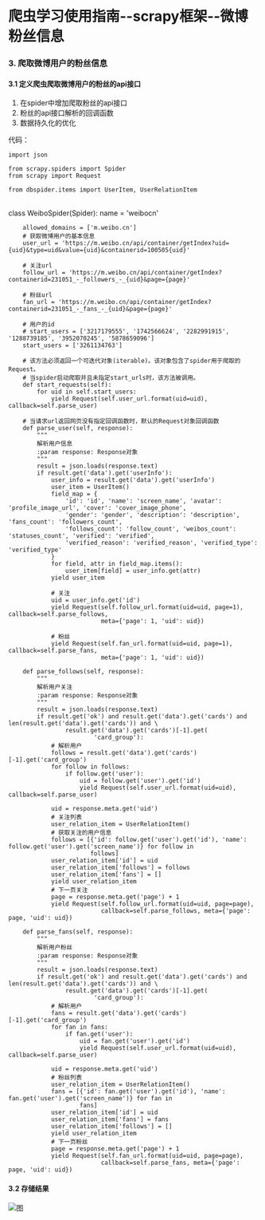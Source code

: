 
# 爬虫学习使用指南--scrapy框架--微博粉丝信息


### 3. 爬取微博用户的粉丝信息

#### 3.1 定义爬虫爬取微博用户的粉丝的api接口

1. 在spider中增加爬取粉丝的api接口
2. 粉丝的api接口解析的回调函数
3. 数据持久化的优化

代码：
	
	
	import json
	
	from scrapy.spiders import Spider
	from scrapy import Request
	
	from dbspider.items import UserItem, UserRelationItem


​	
	class WeiboSpider(Spider):
	    name = 'weibocn'
	
	    allowed_domains = ['m.weibo.cn']
	    # 获取微博用户的基本信息
	    user_url = 'https://m.weibo.cn/api/container/getIndex?uid={uid}&type=uid&value={uid}&containerid=100505{uid}'
	
	    # 关注url
	    follow_url = 'https://m.weibo.cn/api/container/getIndex?containerid=231051_-_followers_-_{uid}&page={page}'
	
	    # 粉丝url
	    fan_url = 'https://m.weibo.cn/api/container/getIndex?containerid=231051_-_fans_-_{uid}&page={page}'
	
	    # 用户的id
	    # start_users = ['3217179555', '1742566624', '2282991915', '1288739185', '3952070245', '5878659096']
	    start_users = ['3261134763']
	
	    # 该方法必须返回一个可迭代对象(iterable)。该对象包含了spider用于爬取的Request。
	    # 当spider启动爬取并且未指定start_urls时，该方法被调用。
	    def start_requests(self):
	        for uid in self.start_users:
	            yield Request(self.user_url.format(uid=uid), callback=self.parse_user)
	
	    # 当请求url返回网页没有指定回调函数时，默认的Request对象回调函数
	    def parse_user(self, response):
	        """
	        解析用户信息
	        :param response: Response对象
	        """
	        result = json.loads(response.text)
	        if result.get('data').get('userInfo'):
	            user_info = result.get('data').get('userInfo')
	            user_item = UserItem()
	            field_map = {
	                'id': 'id', 'name': 'screen_name', 'avatar': 'profile_image_url', 'cover': 'cover_image_phone',
	                'gender': 'gender', 'description': 'description', 'fans_count': 'followers_count',
	                'follows_count': 'follow_count', 'weibos_count': 'statuses_count', 'verified': 'verified',
	                'verified_reason': 'verified_reason', 'verified_type': 'verified_type'
	            }
	            for field, attr in field_map.items():
	                user_item[field] = user_info.get(attr)
	            yield user_item
	
	            # 关注
	            uid = user_info.get('id')
	            yield Request(self.follow_url.format(uid=uid, page=1), callback=self.parse_follows,
	                          meta={'page': 1, 'uid': uid})
	
	            # 粉丝
	            yield Request(self.fan_url.format(uid=uid, page=1), callback=self.parse_fans,
	                          meta={'page': 1, 'uid': uid})
	
	    def parse_follows(self, response):
	        """
	        解析用户关注
	        :param response: Response对象
	        """
	        result = json.loads(response.text)
	        if result.get('ok') and result.get('data').get('cards') and len(result.get('data').get('cards')) and \
	                result.get('data').get('cards')[-1].get(
	                        'card_group'):
	            # 解析用户
	            follows = result.get('data').get('cards')[-1].get('card_group')
	            for follow in follows:
	                if follow.get('user'):
	                    uid = follow.get('user').get('id')
	                    yield Request(self.user_url.format(uid=uid), callback=self.parse_user)
	
	            uid = response.meta.get('uid')
	            # 关注列表
	            user_relation_item = UserRelationItem()
	            # 获取关注的用户信息
	            follows = [{'id': follow.get('user').get('id'), 'name': follow.get('user').get('screen_name')} for follow in
	                       follows]
	            user_relation_item['id'] = uid
	            user_relation_item['follows'] = follows
	            user_relation_item['fans'] = []
	            yield user_relation_item
	            # 下一页关注
	            page = response.meta.get('page') + 1
	            yield Request(self.follow_url.format(uid=uid, page=page),
	                          callback=self.parse_follows, meta={'page': page, 'uid': uid})
	
	    def parse_fans(self, response):
	        """
	        解析用户粉丝
	        :param response: Response对象
	        """
	        result = json.loads(response.text)
	        if result.get('ok') and result.get('data').get('cards') and len(result.get('data').get('cards')) and \
	                result.get('data').get('cards')[-1].get(
	                        'card_group'):
	            # 解析用户
	            fans = result.get('data').get('cards')[-1].get('card_group')
	            for fan in fans:
	                if fan.get('user'):
	                    uid = fan.get('user').get('id')
	                    yield Request(self.user_url.format(uid=uid), callback=self.parse_user)
	
	            uid = response.meta.get('uid')
	            # 粉丝列表
	            user_relation_item = UserRelationItem()
	            fans = [{'id': fan.get('user').get('id'), 'name': fan.get('user').get('screen_name')} for fan in
	                    fans]
	            user_relation_item['id'] = uid
	            user_relation_item['fans'] = fans
	            user_relation_item['follows'] = []
	            yield user_relation_item
	            # 下一页粉丝
	            page = response.meta.get('page') + 1
	            yield Request(self.fan_url.format(uid=uid, page=page),
	                          callback=self.parse_fans, meta={'page': page, 'uid': uid})


#### 3.2 存储结果

![图](images/scrapy_weibo_user_fans_result.png)


